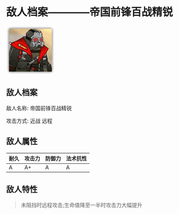 # 敌人档案————帝国前锋百战精锐

![帝国前锋百战精锐](./eneIcons/帝国前锋百战精锐.png)

## 敌人档案

敌人名称: 帝国前锋百战精锐

攻击方式: 近战 远程

## 敌人属性

| 耐久      | 攻击力  | 防御力 | 法术抗性 |
|---------|------|-----|------|
| A | A+ | A | A |

## 敌人特性
> 未阻挡时远程攻击;生命值降至一半时攻击力大幅提升
